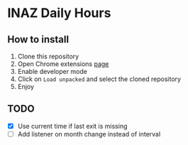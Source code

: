 # INAZ Daily Hours

## How to install

1. Clone this repository
2. Open Chrome extensions [page](chrome://extensions/)
3. Enable developer mode
4. Click on `Load unpacked` and select the cloned repository
5. Enjoy

## TODO

- [x] Use current time if last exit is missing
- [ ] Add listener on month change instead of interval